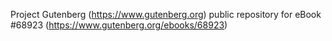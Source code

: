 Project Gutenberg (https://www.gutenberg.org) public repository for
eBook #68923 (https://www.gutenberg.org/ebooks/68923)
